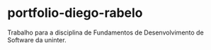 # portfolio-diego-rabelo
Trabalho para a disciplina de Fundamentos de Desenvolvimento de Software da uninter.
